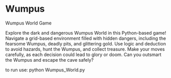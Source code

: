 # Wumpus
Wumpus World Game

Explore the dark and dangerous Wumpus World in this Python-based game! Navigate a grid-based environment filled with hidden dangers, including the fearsome Wumpus, deadly pits, and glittering gold. Use logic and deduction to avoid hazards, hunt the Wumpus, and collect treasure. Make your moves carefully, as each decision could lead to glory or doom. Can you outsmart the Wumpus and escape the cave safely?

to run use:
python Wumpus_World.py
